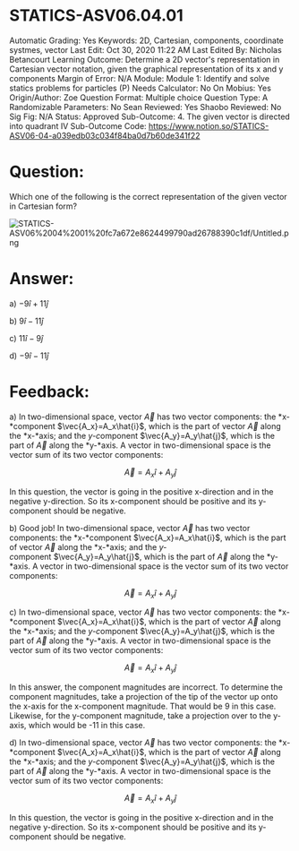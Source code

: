 # STATICS-ASV06.04.01

Automatic Grading: Yes
Keywords: 2D, Cartesian, components, coordinate systmes, vector
Last Edit: Oct 30, 2020 11:22 AM
Last Edited By: Nicholas Betancourt
Learning Outcome: Determine a 2D vector's representation in Cartesian vector notation, given the graphical representation of its x and y components
Margin of Error: N/A
Module: Module 1: Identify and solve statics problems for particles (P)
Needs Calculator: No
On Mobius: Yes
Origin/Author: Zoe
Question Format: Multiple choice
Question Type: A
Randomizable Parameters: No
Sean Reviewed: Yes
Shaobo Reviewed: No
Sig Fig: N/A
Status: Approved
Sub-Outcome: 4. The given vector is directed into quadrant IV
Sub-Outcome Code: https://www.notion.so/STATICS-ASV06-04-a039edb03c034f84ba0d7b60de341f22

# Question:

Which one of the following is the correct representation of the given vector in Cartesian form?

![STATICS-ASV06%2004%2001%20fc7a672e8624499790ad26788390c1df/Untitled.png](STATICS-ASV06%2004%2001%20fc7a672e8624499790ad26788390c1df/Untitled.png)

# Answer:

a) $-9\hat{i}+11\hat{j}$

b) $9\hat{i}-11\hat{j}$

c) $11\hat{i}-9\hat{j}$

d) $-9\hat{i}-11\hat{j}$

# Feedback:

a) In two-dimensional space, vector $\vec{A}$ has two vector components: the *x-*component $\vec{A_x}=A_x\hat{i}$, which is the part of vector $\vec{A}$ along the *x-*axis; and the *y-c*omponent $\vec{A_y}=A_y\hat{j}$, which is the part of $\vec{A}$ along the *y-*axis. A vector in two-dimensional space is the vector sum of its two vector components:

$$\vec{A}=A_x\hat{i}+A_y\hat{j}$$

In this question, the vector is going in the positive x-direction and in the negative y-direction. So its x-component should be positive and its y-component should be negative.

b) Good job! In two-dimensional space, vector $\vec{A}$ has two vector components: the *x-*component $\vec{A_x}=A_x\hat{i}$, which is the part of vector $\vec{A}$ along the *x-*axis; and the *y-c*omponent $\vec{A_y}=A_y\hat{j}$, which is the part of $\vec{A}$ along the *y-*axis. A vector in two-dimensional space is the vector sum of its two vector components:

$$\vec{A}=A_x\hat{i}+A_y\hat{j}$$

c) In two-dimensional space, vector $\vec{A}$ has two vector components: the *x-*component $\vec{A_x}=A_x\hat{i}$, which is the part of vector $\vec{A}$ along the *x-*axis; and the *y-c*omponent $\vec{A_y}=A_y\hat{j}$, which is the part of $\vec{A}$ along the *y-*axis. A vector in two-dimensional space is the vector sum of its two vector components:

$$\vec{A}=A_x\hat{i}+A_y\hat{j}$$

In this answer, the component magnitudes are incorrect.  To determine the component magnitudes, take a projection of the tip of the vector up onto the x-axis for the x-component magnitude.  That would be 9 in this case.  Likewise, for the y-component magnitude, take a projection over to the y-axis, which would be -11 in this case.   

d) In two-dimensional space, vector $\vec{A}$ has two vector components: the *x-*component $\vec{A_x}=A_x\hat{i}$, which is the part of vector $\vec{A}$ along the *x-*axis; and the *y-c*omponent $\vec{A_y}=A_y\hat{j}$, which is the part of $\vec{A}$ along the *y-*axis. A vector in two-dimensional space is the vector sum of its two vector components:

$$\vec{A}=A_x\hat{i}+A_y\hat{j}$$

In this question, the vector is going in the positive x-direction and in the negative y-direction. So its x-component should be positive and its y-component should be negative.